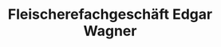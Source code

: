 ---
title: "Fleischerefachgeschäft Edgar Wagner"
url: /grevenbroich/fleischerefachgeschaeft-edgar-wagner/
shop: Metzgerei
---